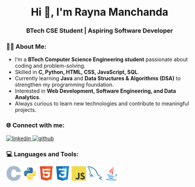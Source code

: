 <h1 align="center">Hi 👋, I'm Rayna Manchanda</h1>
<h3 align="center">BTech CSE Student | Aspiring Software Developer</h3>

### 👩‍💻 About Me:
- I’m a **BTech Computer Science Engineering student** passionate about coding and problem-solving.  
- Skilled in **C, Python, HTML, CSS, JavaScript, SQL**.  
- Currently learning **Java** and **Data Structures & Algorithms (DSA)** to strengthen my programming foundation.  
- Interested in **Web Development, Software Engineering, and Data Analytics**.  
- Always curious to learn new technologies and contribute to meaningful projects.  

### 🌐 Connect with me:
<p align="left">
<a href="https://www.linkedin.com/in/your-linkedin-username/" target="_blank">
  <img src="https://cdn-icons-png.flaticon.com/512/174/174857.png" alt="linkedin" height="40" width="40"/>
</a>
<a href="https://github.com/RaynaManchanda" target="_blank">
  <img src="https://cdn-icons-png.flaticon.com/512/733/733553.png" alt="github" height="40" width="40"/>
</a>
</p>

### 💻 Languages and Tools:
<p align="left"> 
  <img src="https://raw.githubusercontent.com/devicons/devicon/master/icons/c/c-original.svg" alt="c" width="40" height="40"/> 
  <img src="https://raw.githubusercontent.com/devicons/devicon/master/icons/python/python-original.svg" alt="python" width="40" height="40"/> 
  <img src="https://raw.githubusercontent.com/devicons/devicon/master/icons/html5/html5-original.svg" alt="html" width="40" height="40"/> 
  <img src="https://raw.githubusercontent.com/devicons/devicon/master/icons/css3/css3-original.svg" alt="css" width="40" height="40"/> 
  <img src="https://raw.githubusercontent.com/devicons/devicon/master/icons/javascript/javascript-original.svg" alt="javascript" width="40" height="40"/> 
  <img src="https://raw.githubusercontent.com/devicons/devicon/master/icons/mysql/mysql-original.svg" alt="mysql" width="40" height="40"/> 
  <img src="https://raw.githubusercontent.com/devicons/devicon/master/icons/java/java-original.svg" alt="java" width="40" height="40"/> 
</p>
